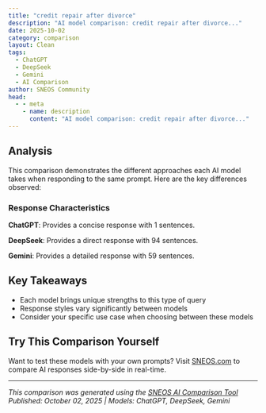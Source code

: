 ```yaml
---
title: "credit repair after divorce"
description: "AI model comparison: credit repair after divorce..."
date: 2025-10-02
category: comparison
layout: Clean
tags:
  - ChatGPT
  - DeepSeek
  - Gemini
  - AI Comparison
author: SNEOS Community
head:
  - - meta
    - name: description
      content: "AI model comparison: credit repair after divorce..."
---
```


<ChatComparison
  title="credit repair after divorce"
  prompt="credit repair after divorce"
  :responses='{
    "ChatGPT": "Error calling OpenAI API.",
    "DeepSeek": "Of course. Credit repair after a divorce is a critical and often stressful process. Your financial life has been intertwined with another person\u0027s, and untangling it requires a clear, strategic plan.\n\nHere is a comprehensive guide to repairing your credit after a divorce.\n\n### The Core Principle: You Are Responsible for Your Debts\nFirst, understand a crucial legal point: **A divorce decree does not override your original contract with a lender.**\n\n*   If your divorce decree states your ex-spouse is responsible for a joint loan, that is an agreement *between the two of you*.\n*   The lender is not a party to that agreement. If your ex-spouse stops paying, the lender can and will come after you for payment, and it will damage **your** credit.\n\nWith that in mind, here is your step-by-step action plan.\n\n---\n\n### Phase 1: The Immediate \u0022Untangling\u0022 (First 30-60 Days)\n\n#### 1. Get Organized \u0026 Know Your Starting Point\n*   **Pull Your Credit Reports:** Get your free reports from all three bureaus (Equifax, Experian, and TransUnion) at [AnnualCreditReport.com](https://www.AnnualCreditReport.com). You are entitled to a free weekly report from each.\n*   **Create a Master List:** Make a spreadsheet of every account showing on your reports. Categorize them:\n    *   **Individual Accounts:** In your name only. (These are the easiest; they stay with you.)\n    *   **Joint Accounts:** In both your names. (These are the biggest risk.)\n    *   **Authorized User Accounts:** Where you are just an authorized user on your ex\u0027s account. (These can be easily removed.)\n*   **Review the Divorce Decree:** Have a copy handy. Note which accounts you are each officially responsible for.\n\n#### 2. Close or Separate Joint Accounts\nThis is the most important step to prevent future damage.\n\n*   **Joint Credit Cards:** Call the lender and request to **close** the account. You cannot remove one name from a joint account; it must be closed. A zero balance is required to close it.\n    *   *Alternative:* If you can\u0027t pay it off immediately, ask the issuer to \u0022freeze\u0022 the account so no new charges can be made, and then work on paying it down.\n*   **Joint Loans (Auto, Personal):** You cannot simply remove a name. Your options are:\n    1.  **Refinance:** The person who is keeping the asset (e.g., the car) should refinance the loan solely in their own name. This pays off the old joint loan and opens a new individual one.\n    2.  **Sell the Asset:** Sell the car or other property and use the proceeds to pay off the loan.\n*   **Authorized User Accounts:** Call the creditor and have yourself removed immediately. This should stop the account from reporting on your credit file.\n\n#### 3. Establish Your Own Credit (If You Haven\u0027t Already)\n*   **Open a Checking/Savings Account:** If you don\u0027t have your own, open one now.\n*   **Apply for a Credit Card:**\n    *   If your credit is decent, apply for a standard card in your name only.\n    *   If your credit is poor or limited, start with a **secured credit card**. You provide a cash deposit that becomes your credit limit. Use it responsibly and it will help rebuild your credit.\n\n---\n\n### Phase 2: The Active \u0022Repair \u0026 Rebuild\u0022 (Next 6-12 Months)\n\n#### 4. Address Negative Items from the Divorce\n*   **Late Payments Caused by Your Ex:** If an account your ex was supposed to pay became late, you can try a **\u0022Goodwill Letter.\u0022** Write to the lender, explain the situation (you don\u0027t need extreme detail), state that you have always been a good customer, and politely ask them to remove the late payment as a gesture of goodwill. This sometimes works for a one-time lapse.\n*   **Dispute Inaccurate Information:** If you see accounts that aren\u0027t yours, incorrect late payments, or balances that are wrong, **dispute them** with the credit bureaus online. This is your legal right under the FCRA (Fair Credit Reporting Act).\n\n#### 5. The \u0022Nightmare Scenario\u0022: Your Ex Isn\u0027t Paying\nIf your ex is not paying a joint debt as ordered by the decree:\n\n1.  **Protect Your Credit First:** You may have to make the payments yourself to avoid further damage to your credit score. This is unfair, but it protects your financial future.\n2.  **Then, Enforce the Decree:** Your recourse is against your ex-spouse, not the lender. You can:\n    *   Send a formal demand letter.\n    *   Go back to family court and file a motion for contempt. The judge can enforce the divorce order, potentially with penalties for your ex.\n\n#### 6. Develop Healthy Credit Habits\n*   **Pay Every Bill On Time, Every Time.** Payment history is the biggest factor in your credit score. Set up autopay for minimum payments at the very least.\n*   **Keep Credit Card Balances Low.** Aim to use less than 30% of your available credit limit on any card, and ideally below 10% for the best results. This is your **credit utilization ratio**.\n*   **Don\u0027t Apply for Too Much New Credit.** Each application causes a hard inquiry, which can slightly lower your score.\n\n---\n\n### Phase 3: Long-Term Monitoring \u0026 Maintenance\n\n#### 7. Monitor Your Credit Regularly\n*   Use free services from your bank or apps like Credit Karma to monitor your TransUnion and Equifax reports weekly.\n*   Consider a paid monitoring service for all three bureaus and identity theft protection if you have concerns.\n\n#### 8. Create a New Budget\nYour financial situation has changed. Create a realistic budget based on your new, single income. This will help you manage your debt and avoid falling behind.\n\n### Special Considerations\n\n*   **The Family Home:** This is often the most complex asset. If one spouse keeps the house, they *must* refinance the mortgage to remove the other person from the loan. Simply assuming the payment is not enough and leaves the other spouse legally liable.\n*   **Seek Professional Help:**\n    *   **Non-Profit Credit Counseling:** Agencies like the National Foundation for Credit Counseling (NFCC) can offer guidance and debt management plans.\n    *   **Attorney:** If your ex is violating the divorce decree, consult your divorce attorney.\n\n### Summary Checklist\n\n*   [ ] Get all 3 credit reports.\n*   [ ] Make a list of all individual, joint, and authorized user accounts.\n*   [ ] Close all joint credit cards.\n*   [ ] Refinance joint loans (car, mortgage) into the responsible person\u0027s name.\n*   [ ] Remove yourself as an authorized user from your ex\u0027s accounts.\n*   [ ] Open a credit card in your own name (secured if necessary).\n*   [ ] Dispute any errors on your credit reports.\n*   [ ] Set up autopay for all your individual accounts.\n*   [ ] Create a new, post-divorce budget.\n*   [ ] Monitor your credit regularly.\n\nRepairing your credit after a divorce is a marathon, not a sprint. By being proactive, systematic, and patient, you can untangle your finances, protect your score, and build a strong, independent financial future.",
    "Gemini": "Divorce can have a significant impact on your credit score, even if you were responsible with your finances during the marriage. Here\u0027s a breakdown of how divorce can affect your credit and what steps you can take to repair it:\n\n**How Divorce Can Affect Your Credit:**\n\n*   **Joint Accounts:** This is the biggest potential pitfall. If you have joint credit cards, loans (like auto or mortgages), or other debts with your ex-spouse, both of you are responsible for the entire debt, even after the divorce. If your ex-spouse doesn\u0027t pay their share, your credit score can be negatively affected, even if your divorce decree states they are responsible for the debt.\n*   **Missed Payments:** If payments on joint accounts are missed due to disputes or financial difficulties stemming from the divorce, your credit score will suffer.\n*   **Closing Accounts:** While closing joint accounts might seem like a good idea, it can reduce your available credit and potentially lower your credit score, especially if you have a limited credit history. It can also impact your credit utilization ratio (the amount of credit you\u0027re using compared to your total available credit).\n*   **Financial Strain:** The costs associated with divorce (legal fees, moving expenses, setting up a new household) can put a strain on your finances, leading to late payments or even defaults on existing debts.\n*   **Identity Theft/Fraud:** In some unfortunate situations, a vindictive ex-spouse might try to damage your credit by opening accounts in your name or making unauthorized charges.\n\n**Steps to Repair Your Credit After a Divorce:**\n\n1.  **Assess the Damage: Get Your Credit Reports**\n    *   **Order your credit reports:** Request free copies of your credit reports from all three major credit bureaus: Equifax, Experian, and TransUnion. You can do this at AnnualCreditReport.com.\n    *   **Review your credit reports carefully:** Look for any inaccuracies, errors, or accounts you don\u0027t recognize. This is crucial for identifying potential fraud or mistakes related to joint accounts.\n\n2.  **Dispute Inaccurate Information:**\n    *   **File disputes:** If you find any errors or inaccuracies on your credit reports, file a dispute with the credit bureau that issued the report.\n    *   **Provide documentation:** Include any supporting documentation to prove your case (e.g., divorce decree, payment records).\n    *   **Follow up:** Credit bureaus have a limited time (usually 30 days) to investigate your dispute. Follow up to ensure they are taking action.\n\n3.  **Settle or Pay Down Joint Debts:**\n    *   **Negotiate with creditors:** If possible, try to negotiate with creditors to settle joint debts for a lower amount than you owe.\n    *   **Pay your share:** Even if your divorce decree assigns responsibility for a debt to your ex-spouse, consider paying your share to protect your credit.  You can then pursue legal action against your ex-spouse to recover those funds if the divorce decree says they are responsible.\n    *   **Document everything:** Keep copies of all correspondence, payment records, and settlement agreements.\n\n4.  **Pay Bills on Time, Every Time:**\n    *   **Prioritize payments:** Make sure to pay all your bills on time, including credit cards, utilities, and loans.\n    *   **Set up automatic payments:**  Consider setting up automatic payments to avoid missed payments.\n    *   **Budget carefully:** Create a budget to track your income and expenses to ensure you can afford your bills.\n\n5.  **Establish Your Own Credit:**\n    *   **Get a secured credit card:** If you have limited or damaged credit, a secured credit card can be a good way to rebuild your credit. You\u0027ll need to deposit a certain amount of money as collateral, which typically becomes your credit limit.\n    *   **Apply for a credit-builder loan:** These loans are designed to help people with poor or no credit establish a positive credit history. You make fixed payments over a set period, and the lender reports your payment history to the credit bureaus.\n    *   **Become an authorized user:** Ask a trusted friend or family member with good credit to add you as an authorized user on their credit card. This can help you build credit, but make sure the primary cardholder is responsible with their account, as their actions can affect your credit.\n    *   **Open a new credit card:** If your credit is fair, you might be able to qualify for an unsecured credit card. Shop around for cards with low interest rates and fees.\n\n6.  **Keep Credit Utilization Low:**\n    *   **Aim for under 30%:** Try to keep your credit utilization below 30% on each of your credit cards and overall.  For example, if you have a credit card with a $1,000 limit, try not to charge more than $300 on it.\n\n7.  **Monitor Your Credit Regularly:**\n    *   **Continue to check your credit reports:** Monitor your credit reports regularly for any new errors or fraudulent activity.\n    *   **Consider a credit monitoring service:** Some services offer real-time alerts when there are changes to your credit report.\n\n8.  **Be Patient:**\n    *   **Credit repair takes time:** It takes time to rebuild your credit score after a divorce. Be patient and persistent with your efforts.\n    *   **Avoid quick fixes:** Be wary of credit repair companies that promise quick fixes or guaranteed results. These companies often make unrealistic promises and may even engage in illegal practices.\n\n**Important Considerations:**\n\n*   **Divorce Decree:** While a divorce decree may outline who is responsible for certain debts, it *doesn\u0027t* supersede your obligations to your creditors. Creditors are not bound by your divorce agreement.  You and your ex-spouse are still jointly liable for joint debts, regardless of what the decree says.\n*   **Legal Advice:** If you\u0027re having trouble resolving issues with joint debts or your ex-spouse, consider seeking legal advice from an attorney.\n*   **Financial Counseling:** A financial counselor can help you create a budget, manage your debt, and develop a plan to improve your credit score.  Look for a certified non-profit organization.\n\n**In summary, recovering from credit damage after a divorce requires diligence, patience, and a proactive approach. By taking the necessary steps to address inaccurate information, manage your debts responsibly, and establish your own credit, you can rebuild your credit score and regain financial stability.**\n"
  }'
  published-date="12:06"
/>

## Analysis

This comparison demonstrates the different approaches each AI model takes when responding to the same prompt. Here are the key differences observed:

### Response Characteristics

**ChatGPT**: Provides a concise response with 1 sentences. 

**DeepSeek**: Provides a direct response with 94 sentences. 

**Gemini**: Provides a detailed response with 59 sentences. 

## Key Takeaways

- Each model brings unique strengths to this type of query
- Response styles vary significantly between models
- Consider your specific use case when choosing between these models

## Try This Comparison Yourself

Want to test these models with your own prompts? Visit [SNEOS.com](https://sneos.com) to compare AI responses side-by-side in real-time.

---

*This comparison was generated using the [SNEOS AI Comparison Tool](https://sneos.com)*
*Published: October 02, 2025 | Models: ChatGPT, DeepSeek, Gemini*
